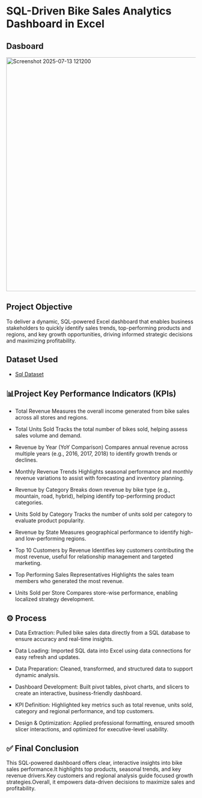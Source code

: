 # SQL-Driven Bike Sales Analytics Dashboard in Excel
## Dasboard
<img width="1426" height="622" alt="Screenshot 2025-07-13 121200" src="https://github.com/user-attachments/assets/267933dd-203c-4667-ac88-96b637a343d6" />

## Project Objective
To deliver a dynamic, SQL-powered Excel dashboard that enables business stakeholders to quickly identify sales trends, top-performing products and regions, and key growth opportunities, driving informed strategic decisions and maximizing profitability.

## Dataset Used
- <a href="https://github.com/Vaibh31/Data-Analysis-Dashboard/blob/main/SQL-Server-Sample-Database.zip">Sql Dataset</a>

## 📊Project Key Performance Indicators (KPIs)
- Total Revenue
Measures the overall income generated from bike sales across all stores and regions.

- Total Units Sold
Tracks the total number of bikes sold, helping assess sales volume and demand.

- Revenue by Year (YoY Comparison)
Compares annual revenue across multiple years (e.g., 2016, 2017, 2018) to identify growth trends or declines.

- Monthly Revenue Trends
Highlights seasonal performance and monthly revenue variations to assist with forecasting and inventory planning.

- Revenue by Category
Breaks down revenue by bike type (e.g., mountain, road, hybrid), helping identify top-performing product categories.

- Units Sold by Category
Tracks the number of units sold per category to evaluate product popularity.

- Revenue by State
Measures geographical performance to identify high- and low-performing regions.

- Top 10 Customers by Revenue
Identifies key customers contributing the most revenue, useful for relationship management and targeted marketing.

- Top Performing Sales Representatives
Highlights the sales team members who generated the most revenue.

- Units Sold per Store
Compares store-wise performance, enabling localized strategy development.

## ⚙️ Process
- Data Extraction: Pulled bike sales data directly from a SQL database to ensure accuracy and real-time insights.

- Data Loading: Imported SQL data into Excel using data connections for easy refresh and updates.

- Data Preparation: Cleaned, transformed, and structured data to support dynamic analysis.

- Dashboard Development: Built pivot tables, pivot charts, and slicers to create an interactive, business-friendly dashboard.

- KPI Definition: Highlighted key metrics such as total revenue, units sold, category and regional performance, and top customers.

- Design & Optimization: Applied professional formatting, ensured smooth slicer interactions, and optimized for executive-level usability.

## ✅ Final Conclusion
This SQL-powered dashboard offers clear, interactive insights into bike sales performance.It highlights top products, seasonal trends, and key revenue drivers.Key customers and regional analysis guide focused growth strategies.Overall, it empowers data-driven decisions to maximize sales and profitability.

